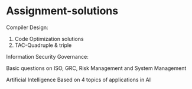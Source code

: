 # Assignment-solutions

Compiler Design:
1. Code Optimization solutions
2. TAC-Quadruple & triple

Information Security Governance:

Basic questions on ISO, GRC, Risk Management and System Management

Artificial Intelligence
Based on 4 topics of applications in AI
